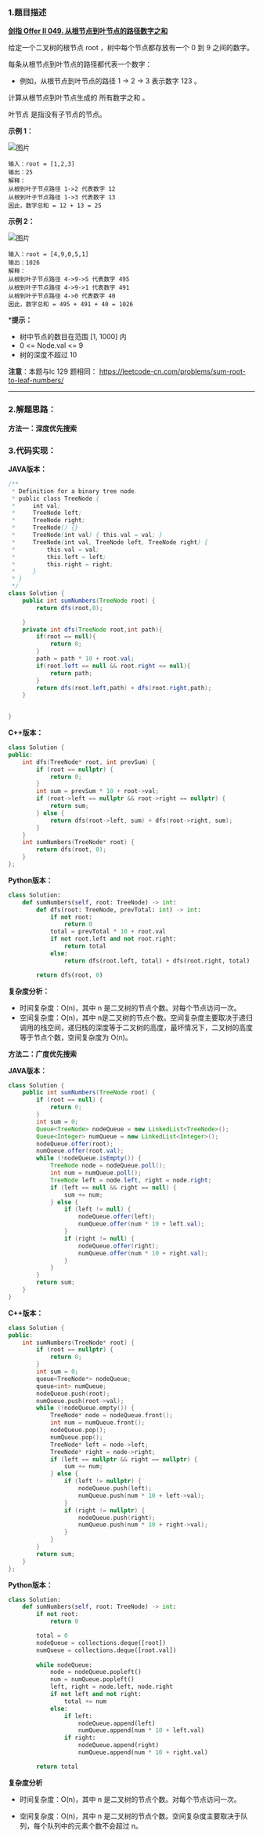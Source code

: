 ### 1.题目描述

 **[剑指 Offer II 049. 从根节点到叶节点的路径数字之和](https://leetcode-cn.com/problems/3Etpl5/)** 
 
给定一个二叉树的根节点 root ，树中每个节点都存放有一个 0 到 9 之间的数字。

每条从根节点到叶节点的路径都代表一个数字：

- 例如，从根节点到叶节点的路径 1 -> 2 -> 3 表示数字 123 。

计算从根节点到叶节点生成的 所有数字之和 。

叶节点 是指没有子节点的节点。

**示例 1：**

![图片](https://user-images.githubusercontent.com/42907149/144080562-457a6d1d-501c-474d-8b31-a005c1d47f0c.png)

```
输入：root = [1,2,3]
输出：25
解释：
从根到叶子节点路径 1->2 代表数字 12
从根到叶子节点路径 1->3 代表数字 13
因此，数字总和 = 12 + 13 = 25
```

**示例 2：**

![图片](https://user-images.githubusercontent.com/42907149/144080793-09411ed3-fb72-4cd4-9ead-285377d0e619.png)
```
输入：root = [4,9,0,5,1]
输出：1026
解释：
从根到叶子节点路径 4->9->5 代表数字 495
从根到叶子节点路径 4->9->1 代表数字 491
从根到叶子节点路径 4->0 代表数字 40
因此，数字总和 = 495 + 491 + 40 = 1026
```
***提示：**

* 树中节点的数目在范围 [1, 1000] 内
* 0 <= Node.val <= 9
* 树的深度不超过 10

**注意**：本题与lc 129 题相同： https://leetcode-cn.com/problems/sum-root-to-leaf-numbers/

-------------

### 2.解题思路：

**方法一：深度优先搜索**

### 3.代码实现：

**JAVA版本：**
```Java
/**
 * Definition for a binary tree node.
 * public class TreeNode {
 *     int val;
 *     TreeNode left;
 *     TreeNode right;
 *     TreeNode() {}
 *     TreeNode(int val) { this.val = val; }
 *     TreeNode(int val, TreeNode left, TreeNode right) {
 *         this.val = val;
 *         this.left = left;
 *         this.right = right;
 *     }
 * }
 */
class Solution {
    public int sumNumbers(TreeNode root) {
        return dfs(root,0);

    }
    private int dfs(TreeNode root,int path){
        if(root == null){
            return 0;
        }
        path = path * 10 + root.val;
        if(root.left == null && root.right == null){
            return path;
        }
        return dfs(root.left,path) + dfs(root.right,path);
    }
    

}
```
**C++版本：**
```C++
class Solution {
public:
    int dfs(TreeNode* root, int prevSum) {
        if (root == nullptr) {
            return 0;
        }
        int sum = prevSum * 10 + root->val;
        if (root->left == nullptr && root->right == nullptr) {
            return sum;
        } else {
            return dfs(root->left, sum) + dfs(root->right, sum);
        }
    }
    int sumNumbers(TreeNode* root) {
        return dfs(root, 0);
    }
};

```

**Python版本：**

```Python
class Solution:
    def sumNumbers(self, root: TreeNode) -> int:
        def dfs(root: TreeNode, prevTotal: int) -> int:
            if not root:
                return 0
            total = prevTotal * 10 + root.val
            if not root.left and not root.right:
                return total
            else:
                return dfs(root.left, total) + dfs(root.right, total)

        return dfs(root, 0)

```

**复杂度分析：**

- 时间复杂度：O(n)，其中 n 是二叉树的节点个数。对每个节点访问一次。
- 空间复杂度：O(n)，其中 n是二叉树的节点个数。空间复杂度主要取决于递归调用的栈空间，递归栈的深度等于二叉树的高度，最坏情况下，二叉树的高度等于节点个数，空间复杂度为 O(n)。

**方法二：广度优先搜索**

**JAVA版本：**
```Java
class Solution {
    public int sumNumbers(TreeNode root) {
        if (root == null) {
            return 0;
        }
        int sum = 0;
        Queue<TreeNode> nodeQueue = new LinkedList<TreeNode>();
        Queue<Integer> numQueue = new LinkedList<Integer>();
        nodeQueue.offer(root);
        numQueue.offer(root.val);
        while (!nodeQueue.isEmpty()) {
            TreeNode node = nodeQueue.poll();
            int num = numQueue.poll();
            TreeNode left = node.left, right = node.right;
            if (left == null && right == null) {
                sum += num;
            } else {
                if (left != null) {
                    nodeQueue.offer(left);
                    numQueue.offer(num * 10 + left.val);
                }
                if (right != null) {
                    nodeQueue.offer(right);
                    numQueue.offer(num * 10 + right.val);
                }
            }
        }
        return sum;
    }
}


```
**C++版本：**
```C++
class Solution {
public:
    int sumNumbers(TreeNode* root) {
        if (root == nullptr) {
            return 0;
        }
        int sum = 0;
        queue<TreeNode*> nodeQueue;
        queue<int> numQueue;
        nodeQueue.push(root);
        numQueue.push(root->val);
        while (!nodeQueue.empty()) {
            TreeNode* node = nodeQueue.front();
            int num = numQueue.front();
            nodeQueue.pop();
            numQueue.pop();
            TreeNode* left = node->left;
            TreeNode* right = node->right;
            if (left == nullptr && right == nullptr) {
                sum += num;
            } else {
                if (left != nullptr) {
                    nodeQueue.push(left);
                    numQueue.push(num * 10 + left->val);
                }
                if (right != nullptr) {
                    nodeQueue.push(right);
                    numQueue.push(num * 10 + right->val);
                }
            }
        }
        return sum;
    }
};

```

**Python版本：**

```Python
class Solution:
    def sumNumbers(self, root: TreeNode) -> int:
        if not root:
            return 0

        total = 0
        nodeQueue = collections.deque([root])
        numQueue = collections.deque([root.val])
        
        while nodeQueue:
            node = nodeQueue.popleft()
            num = numQueue.popleft()
            left, right = node.left, node.right
            if not left and not right:
                total += num
            else:
                if left:
                    nodeQueue.append(left)
                    numQueue.append(num * 10 + left.val)
                if right:
                    nodeQueue.append(right)
                    numQueue.append(num * 10 + right.val)

        return total


```
**复杂度分析**

- 时间复杂度：O(n)，其中 n 是二叉树的节点个数。对每个节点访问一次。

- 空间复杂度：O(n)，其中 n 是二叉树的节点个数。空间复杂度主要取决于队列，每个队列中的元素个数不会超过 n。
